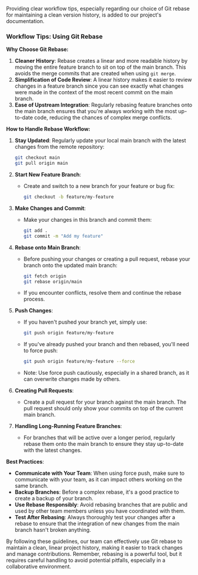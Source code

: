 Providing clear workflow tips, especially regarding our choice of Git rebase for maintaining a clean version history, is added to our project's documentation. 

### Workflow Tips: Using Git Rebase

**Why Choose Git Rebase:**
1. **Cleaner History**: Rebase creates a linear and more readable history by moving the entire feature branch to sit on top of the main branch. This avoids the merge commits that are created when using `git merge`.
2. **Simplification of Code Review**: A linear history makes it easier to review changes in a feature branch since you can see exactly what changes were made in the context of the most recent commit on the main branch.
3. **Ease of Upstream Integration**: Regularly rebasing feature branches onto the main branch ensures that you're always working with the most up-to-date code, reducing the chances of complex merge conflicts.

**How to Handle Rebase Workflow:**
1. **Stay Updated**: Regularly update your local main branch with the latest changes from the remote repository:
   ```bash
   git checkout main
   git pull origin main
   ```

2. **Start New Feature Branch**:
   - Create and switch to a new branch for your feature or bug fix:
     ```bash
     git checkout -b feature/my-feature
     ```

3. **Make Changes and Commit**:
   - Make your changes in this branch and commit them:
     ```bash
     git add .
     git commit -m "Add my feature"
     ```

4. **Rebase onto Main Branch**:
   - Before pushing your changes or creating a pull request, rebase your branch onto the updated main branch:
     ```bash
     git fetch origin
     git rebase origin/main
     ```
   - If you encounter conflicts, resolve them and continue the rebase process.

5. **Push Changes**:
   - If you haven't pushed your branch yet, simply use:
     ```bash
     git push origin feature/my-feature
     ```
   - If you've already pushed your branch and then rebased, you'll need to force push:
     ```bash
     git push origin feature/my-feature --force
     ```
   - Note: Use force push cautiously, especially in a shared branch, as it can overwrite changes made by others.

6. **Creating Pull Requests**:
   - Create a pull request for your branch against the main branch. The pull request should only show your commits on top of the current main branch.

7. **Handling Long-Running Feature Branches**:
   - For branches that will be active over a longer period, regularly rebase them onto the main branch to ensure they stay up-to-date with the latest changes.

**Best Practices**:
- **Communicate with Your Team**: When using force push, make sure to communicate with your team, as it can impact others working on the same branch.
- **Backup Branches**: Before a complex rebase, it's a good practice to create a backup of your branch.
- **Use Rebase Responsibly**: Avoid rebasing branches that are public and used by other team members unless you have coordinated with them.
- **Test After Rebasing**: Always thoroughly test your changes after a rebase to ensure that the integration of new changes from the main branch hasn't broken anything.

By following these guidelines, our team can effectively use Git rebase to maintain a clean, linear project history, making it easier to track changes and manage contributions. Remember, rebasing is a powerful tool, but it requires careful handling to avoid potential pitfalls, especially in a collaborative environment.